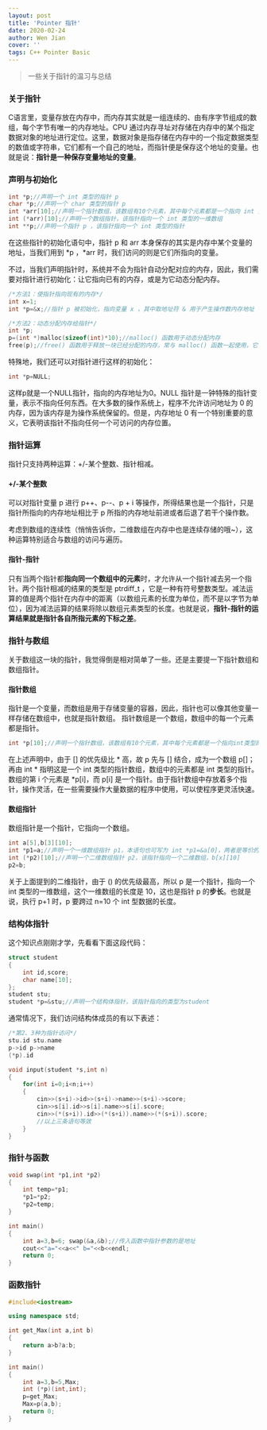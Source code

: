 ```yaml
---
layout: post
title: 'Pointer 指针'
date: 2020-02-24
author: Wen Jian
cover: ''
tags: C++ Pointer Basic
---
```


> 一些关于指针的温习与总结

### 关于指针

C语言里，变量存放在内存中，而内存其实就是一组连续的、由有序字节组成的数组，每个字节有唯一的内存地址。CPU 通过内存寻址对存储在内存中的某个指定数据对象的地址进行定位。这里，数据对象是指存储在内存中的一个指定数据类型的数值或字符串，它们都有一个自己的地址，而指针便是保存这个地址的变量。也就是说：**指针是一种保存变量地址的变量**。

### 声明与初始化

``` c++
int *p;//声明一个 int 类型的指针 p
char *p;//声明一个 char 类型的指针 p
int *arr[10];//声明一个指针数组，该数组有10个元素，其中每个元素都是一个指向 int 类型对象的指针
int (*arr)[10];//声明一个数组指针，该指针指向一个 int 类型的一维数组
int **p;//声明一个指针 p ，该指针指向一个 int 类型的指针
```

在这些指针的初始化语句中，指针 p 和 arr 本身保存的其实是内存中某个变量的地址，当我们用到 \*p ，\*arr 时，我们访问的则是它们所指向的变量。

不过，当我们声明指针时，系统并不会为指针自动分配对应的内存，因此，我们需要对指针进行初始化：让它指向已有的内存，或是为它动态分配内存。

``` c++
/*方法1：使指针指向现有的内存*/
int x=1;
int *p=&x;//指针 p 被初始化，指向变量 x ，其中取地址符 & 用于产生操作数内存地址

/*方法2：动态分配内存给指针*/
int *p;
p=(int *)malloc(sizeof(int)*10);//malloc() 函数用于动态分配内存
free(p);//free() 函数用于释放一块已经分配的内存，常与 malloc() 函数一起使用，它们都被包含在<cstdlib>中
```

特殊地，我们还可以对指针进行这样的初始化：

``` c++
int *p=NULL;
```

这样p就是一个NULL指针，指向的内存地址为0。NULL 指针是一钟特殊的指针变量，表示不指向任何东西。在大多数的操作系统上，程序不允许访问地址为 0 的内存，因为该内存是为操作系统保留的。但是，内存地址 0 有一个特别重要的意义，它表明该指针不指向任何一个可访问的内存位置。

### 指针运算

指针只支持两种运算：+/-某个整数、指针相减。

#### +/-某个整数

可以对指针变量 p 进行 p++、p\-\-、p + i 等操作，所得结果也是一个指针，只是指针所指向的内存地址相比于 p 所指的内存地址前进或者后退了若干个操作数。

考虑到数组的连续性（悄悄告诉你，二维数组在内存中也是连续存储的哦~），这种运算特别适合与数组的访问与遍历。

#### 指针-指针

只有当两个指针都**指向同一个数组中的元素**时，才允许从一个指针减去另一个指针。两个指针相减的结果的类型是 ptrdiff_t ，它是一种有符号整数类型。减法运算的值是两个指针在内存中的距离（以数组元素的长度为单位，而不是以字节为单位），因为减法运算的结果将除以数组元素类型的长度。也就是说，**指针-指针的运算结果就是指针各自所指元素的下标之差**。

### 指针与数组

关于数组这一块的指针，我觉得倒是相对简单了一些。还是主要提一下指针数组和数组指针。

#### 指针数组

指针是一个变量，而数组是用于存储变量的容器，因此，指针也可以像其他变量一样存储在数组中，也就是指针数组。 指针数组是一个数组，数组中的每一个元素都是指针。

``` c++
int *p[10];//声明一个指针数组，该数组有10个元素，其中每个元素都是一个指向int类型的指针
```

在上述声明中，由于 [] 的优先级比 * 高，故 p 先与 [] 结合，成为一个数组 p[]；再由 int * 指明这是一个 int 类型的指针数组，数组中的元素都是 int 类型的指针。数组的第 i 个元素是 \*p[i]，而 p[i] 是一个指针。由于指针数组中存放着多个指针，操作灵活，在一些需要操作大量数据的程序中使用，可以使程序更灵活快速。

#### 数组指针

数组指针是一个指针，它指向一个数组。

``` c++
int a[5],b[3][10];
int *p1=a;//声明一个一维数组指针 p1，本语句也可写为 int *p1=&a[0]，两者是等价的
int (*p2)[10];//声明一个二维数组指针 p2，该指针指向一个二维数组，b[x][10]
p2=b;
```
关于上面提到的二维指针，由于 () 的优先级最高，所以 p 是一个指针，指向一个 int 类型的一维数组，这个一维数组的长度是 10，这也是指针 p 的**步长**。也就是说，执行 p+1 时，p 要跨过 n=10 个 int 型数据的长度。

### 结构体指针

这个知识点刚刚才学，先看看下面这段代码：

``` c++
struct student
{
	int id,score;
	char name[10];
};
student stu;
student *p=&stu;//声明一个结构体指针，该指针指向的类型为student
```
通常情况下，我们访问结构体成员的有以下表述：

``` c++
/*第2、3种为指针访问*/
stu.id stu.name
p->id p->name
(*p).id

void input(student *s,int n)
{
	for(int i=0;i<n;i++)
	{
		cin>>(s+i)->id>>(s+i)->name>>(s+i)->score;
		cin>>s[i].id>>s[i].name>>s[i].score;
		cin>>(*(s+i)).id>>(*(s+i)).name>>(*(s+i)).score;
		//以上三条语句等效
	}
}
```
### 指针与函数

``` c++
void swap(int *p1,int *p2)  
{  
	int temp=*p1;   
	*p1=*p2;   
	*p2=temp;
}

int main()
{
	int a=3,b=6; swap(&a,&b);//传入函数中指针参数的是地址
	cout<<"a="<<a<<" b="<<b<<endl;
	return 0;
}
```

### 函数指针

``` c++
#include<iostream>

using namespace std;

int get_Max(int a,int b)
{
    return a>b?a:b;
}

int main()
{
    int a=3,b=5,Max;
    int (*p)(int,int);
    p=get_Max;
    Max=p(a,b);
    return 0;
}
```

